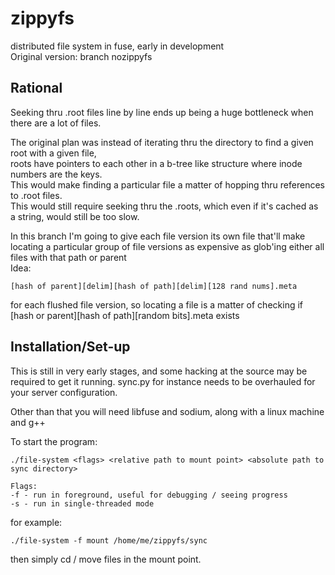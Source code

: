 # zippyfs
distributed file system in fuse, early in development    
Original version: branch nozippyfs

## Rational
Seeking thru .root files line by line ends up being a huge bottleneck when there are a lot of files.

The original plan was instead of iterating thru the directory to find a given root with a given file,  
roots have pointers to each other in a b-tree like structure where inode numbers are the keys.  
This would make finding a particular file a matter of hopping thru references to .root files.  
This would still require seeking thru the .roots, which even if it's cached as a string, would still be too slow.  


In this branch I'm going to give each file version its own file that'll make locating a particular group of file versions
as expensive as glob'ing either all files with that path or parent  
Idea:
```
[hash of parent][delim][hash of path][delim][128 rand nums].meta
```
for each flushed file version, so locating a file is a matter of checking if [hash or parent][hash of path][random bits].meta exists  

## Installation/Set-up
This is still in very early stages, and some hacking at the source may be required to get it running. sync.py for instance needs to be overhauled for your server configuration.  

Other than that you will need libfuse and sodium, along with a linux machine and g++  

To start the program:  
```
./file-system <flags> <relative path to mount point> <absolute path to sync directory>

Flags:
-f - run in foreground, useful for debugging / seeing progress
-s - run in single-threaded mode
```

for example:

 ```
 ./file-system -f mount /home/me/zippyfs/sync
 ```

then simply cd / move files in the mount point.
 

